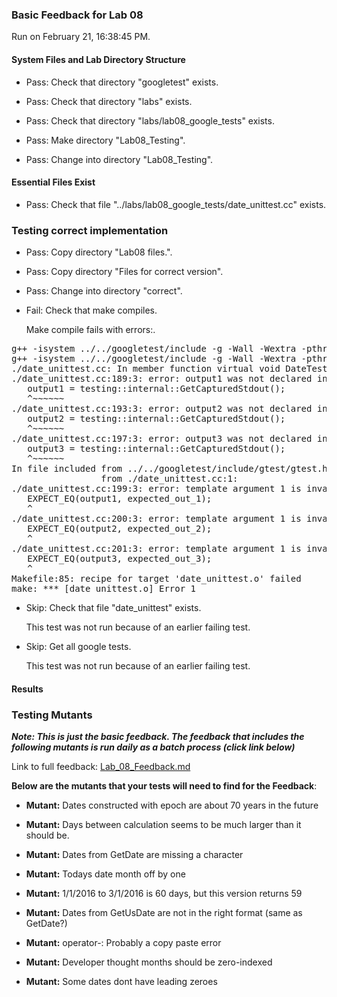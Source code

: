 ### Basic Feedback for Lab 08

Run on February 21, 16:38:45 PM.


#### System Files and Lab Directory Structure

+ Pass: Check that directory "googletest" exists.

+ Pass: Check that directory "labs" exists.

+ Pass: Check that directory "labs/lab08_google_tests" exists.

+ Pass: Make directory "Lab08_Testing".

+ Pass: Change into directory "Lab08_Testing".


#### Essential Files Exist

+ Pass: Check that file "../labs/lab08_google_tests/date_unittest.cc" exists.


### Testing correct implementation

+ Pass: Copy directory "Lab08 files.".



+ Pass: Copy directory "Files for correct version".



+ Pass: Change into directory "correct".

+ Fail: Check that make compiles.

    Make compile fails with errors:.
<pre>g++ -isystem ../../googletest/include -g -Wall -Wextra -pthread -c ./date.cc
g++ -isystem ../../googletest/include -g -Wall -Wextra -pthread -c ./date_unittest.cc
./date_unittest.cc: In member function virtual void DateTest_PrintUsDateTest_Test::TestBody():
./date_unittest.cc:189:3: error: output1 was not declared in this scope
   output1 = testing::internal::GetCapturedStdout();
   ^~~~~~~
./date_unittest.cc:193:3: error: output2 was not declared in this scope
   output2 = testing::internal::GetCapturedStdout();
   ^~~~~~~
./date_unittest.cc:197:3: error: output3 was not declared in this scope
   output3 = testing::internal::GetCapturedStdout();
   ^~~~~~~
In file included from ../../googletest/include/gtest/gtest.h:1874:0,
                 from ./date_unittest.cc:1:
./date_unittest.cc:199:3: error: template argument 1 is invalid
   EXPECT_EQ(output1, expected_out_1);
   ^
./date_unittest.cc:200:3: error: template argument 1 is invalid
   EXPECT_EQ(output2, expected_out_2);
   ^
./date_unittest.cc:201:3: error: template argument 1 is invalid
   EXPECT_EQ(output3, expected_out_3);
   ^
Makefile:85: recipe for target 'date_unittest.o' failed
make: *** [date_unittest.o] Error 1
</pre>



+ Skip: Check that file "date_unittest" exists.

  This test was not run because of an earlier failing test.

+ Skip: Get all google tests.

  This test was not run because of an earlier failing test.


#### Results


### Testing Mutants


***Note: This is just the basic feedback.  The feedback that includes the following mutants is run daily as a batch process (click link below)***


Link to full feedback: [Lab_08_Feedback.md](Lab_08_Feedback.md)



 __Below are the mutants that your tests will need to find for the Feedback__:


 * __Mutant:__ Dates constructed with epoch are about 70 years in the future


 * __Mutant:__ Days between calculation seems to be much larger than it should be.


 * __Mutant:__ Dates from GetDate are missing a character


 * __Mutant:__ Todays date month off by one


 * __Mutant:__ 1/1/2016 to 3/1/2016 is 60 days, but this version returns 59


 * __Mutant:__ Dates from GetUsDate are not in the right format (same as GetDate?)


 * __Mutant:__ operator-: Probably a copy paste error


 * __Mutant:__ Developer thought months should be zero-indexed


 * __Mutant:__ Some dates dont have leading zeroes

